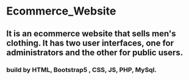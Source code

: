 # Ecommerce_Website 

## It is an ecommerce website that sells men's clothing. It has two user interfaces, one for administrators and the other for public users.

### build by HTML, Bootstrap5 , CSS, JS, PHP, MySql. 
